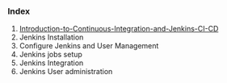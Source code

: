 

### Index
  1. [Introduction-to-Continuous-Integration-and-Jenkins-CI-CD](https://github.com/submah/jenkins-tutorial/Introduction-to-Continuous-Integration-and-Jenkins-CI-CD.md)
  2. Jenkins Installation
  3. Configure Jenkins and User Management
  4. Jenkins jobs setup
  5. Jenkins Integration
  6. Jenkins User administration

